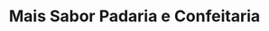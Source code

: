---
title: "Mais Sabor Padaria e Confeitaria"
url: /foz-do-iguacu/mais-sabor-padaria-e-confeitaria/
shop: panadería
---